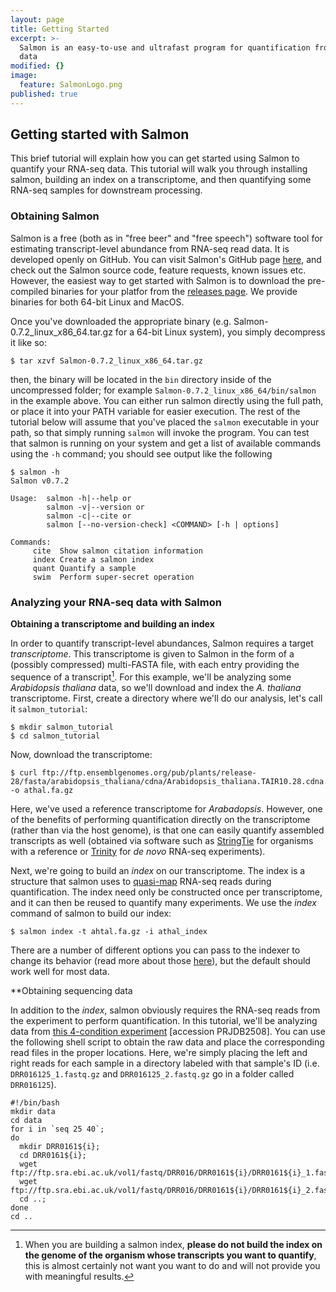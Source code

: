 ```yaml
---
layout: page
title: Getting Started
excerpt: >-
  Salmon is an easy-to-use and ultrafast program for quantification from RNA-seq
  data
modified: {}
image:
  feature: SalmonLogo.png
published: true
---
```


## Getting started with Salmon

This brief tutorial will explain how you can get started using Salmon to quantify your RNA-seq data.  This tutorial will walk you through installing salmon, building an index on a transcriptome, and then quantifying some RNA-seq samples for downstream processing.

### Obtaining Salmon

Salmon is a free (both as in "free beer" and "free speech") software tool for estimating transcript-level abundance from RNA-seq read data.  It is developed openly on GitHub.  You can visit Salmon's GitHub page [here](https://github.com/COMBINE-lab/salmon), and check out the Salmon source code, feature requests, known issues etc.  However, the easiest way to get started with Salmon is to download the pre-compiled binaries for your platfor from the [releases page](https://github.com/COMBINE-lab/salmon/releases).  We provide binaries for both 64-bit Linux and MacOS.  

Once you've downloaded the appropriate binary (e.g. Salmon-0.7.2_linux_x86_64.tar.gz for a 64-bit Linux system), you simply decompress it like so:

```
$ tar xzvf Salmon-0.7.2_linux_x86_64.tar.gz
```

then, the binary will be located in the `bin` directory inside of the uncompressed folder; for example `Salmon-0.7.2_linux_x86_64/bin/salmon` in the example above.  You can either run salmon directly using the full path, or place it into your PATH variable for easier execution.  The rest of the tutorial below will assume that you've placed the `salmon` executable in your path, so that simply running `salmon` will invoke the program.  You can test that salmon is running on your system and get a list of available commands using the `-h` command; you should see output like the following

```
$ salmon -h
Salmon v0.7.2

Usage:  salmon -h|--help or
        salmon -v|--version or
        salmon -c|--cite or
        salmon [--no-version-check] <COMMAND> [-h | options]

Commands:
     cite  Show salmon citation information
     index Create a salmon index
     quant Quantify a sample
     swim  Perform super-secret operation
```

### Analyzing your RNA-seq data with Salmon

**Obtaining a transcriptome and building an index**

In order to quantify transcript-level abundances, Salmon requires a target *transcriptome*.  This transcriptome is given to Salmon in the form of a (possibly compressed) multi-FASTA file, with each entry providing the sequence of a transcript[^1].  For this example, we'll be analyzing some *Arabidopsis thaliana* data, so we'll download and index the *A. thaliana* transcriptome.  First, create a directory where we'll do our analysis, let's call it `salmon_tutorial`:

```
$ mkdir salmon_tutorial
$ cd salmon_tutorial
```

Now, download the transcriptome:

```
$ curl ftp://ftp.ensemblgenomes.org/pub/plants/release-28/fasta/arabidopsis_thaliana/cdna/Arabidopsis_thaliana.TAIR10.28.cdna.all.fa.gz -o athal.fa.gz
```

Here, we've used a reference transcriptome for *Arabadopsis*.  However, one of the benefits of performing quantification directly on the transcriptome (rather than via the host genome), is that one can easily quantify assembled transcripts as well (obtained via software such as [StringTie](https://ccb.jhu.edu/software/stringtie/) for organisms with a reference or [Trinity](https://github.com/trinityrnaseq/trinityrnaseq/wiki) for *de novo* RNA-seq experiments).

Next, we're going to build an *index* on our transcriptome.  The index is a structure that salmon uses to [quasi-map](http://bioinformatics.oxfordjournals.org/content/32/12/i192.abstract) RNA-seq reads during quantification.  The index need only be constructed once per transcriptome, and it can then be reused to quantify many experiments.  We use the *index* command of salmon to build our index:

```
$ salmon index -t ahtal.fa.gz -i athal_index
```

There are a number of different options you can pass to the indexer to change its behavior (read more about those [here](http://salmon.readthedocs.io/en/latest/)), but the default should work well for most data.

**Obtaining sequencing data

In addition to the *index*, salmon obviously requires the RNA-seq reads from the experiment to perform quantification.  In this tutorial, we'll be analyzing data from [this 4-condition experiment](https://www.ebi.ac.uk/ena/data/view/DRP001761) [accession PRJDB2508].  You can use the following shell script to obtain the raw data and place the corresponding read files in the proper locations.  Here, we're simply placing the left and right reads for each sample in a directory labeled with that sample's ID (i.e. `DRR016125_1.fastq.gz` and `DRR016125_2.fastq.gz` go in a folder called `DRR016125`).

```
#!/bin/bash
mkdir data
cd data
for i in `seq 25 40`; 
do 
  mkdir DRR0161${i}; 
  cd DRR0161${i}; 
  wget ftp://ftp.sra.ebi.ac.uk/vol1/fastq/DRR016/DRR0161${i}/DRR0161${i}_1.fastq.gz; 
  wget ftp://ftp.sra.ebi.ac.uk/vol1/fastq/DRR016/DRR0161${i}/DRR0161${i}_2.fastq.gz; 
  cd ..; 
done
cd .. 
```

[^1]:
	When you are building a salmon index, **please do not build the index on the genome of the organism whose transcripts you want to quantify**, this is almost certainly not want you want to do and will not provide you with meaningful results.
